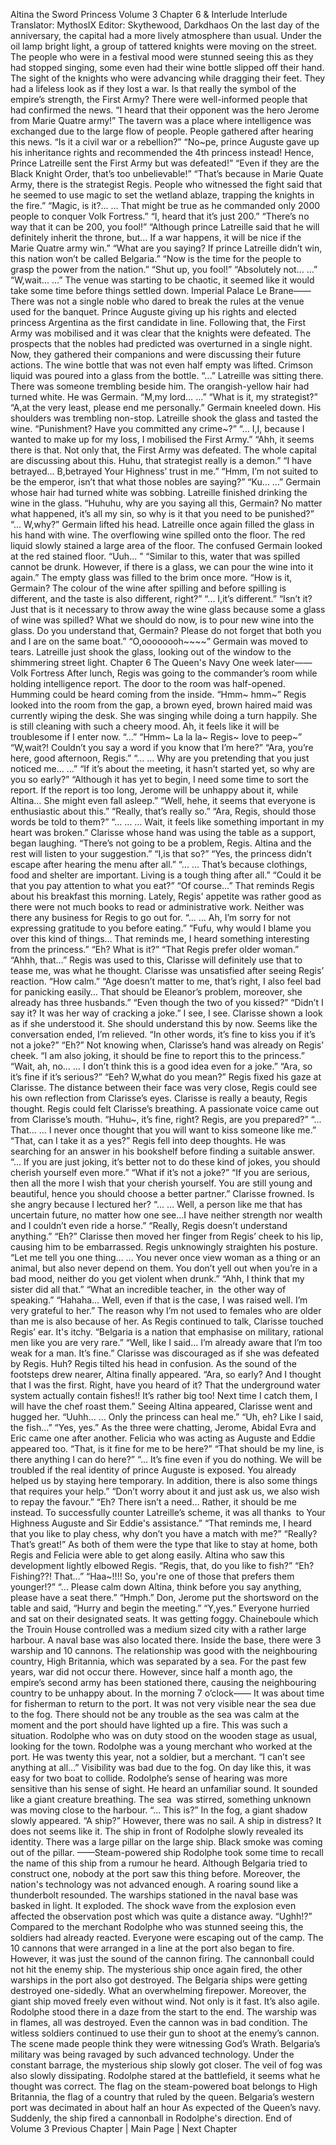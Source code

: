 Altina the Sword Princess Volume 3 Chapter 6 & Interlude
Interlude
Translator: MythosIX
Editor: Skythewood, Darkdhaos
On the last day of the anniversary, the capital had a more lively atmosphere than usual.
Under the oil lamp bright light, a group of tattered knights were moving on the street.
The people who were in a festival mood were stunned seeing this as they had stopped singing, some even had their wine bottle slipped off their hand.
The sight of the knights who were advancing while dragging their feet.
They had a lifeless look as if they lost a war.
Is that really the symbol of the empire’s strength, the First Army?
There were well-informed people that had confirmed the news.
“I heard that their opponent was the hero Jerome from Marie Quatre army!”
The tavern was a place where intelligence was exchanged due to the large flow of people. People gathered after hearing this news.
“Is it a civil war or a rebellion?”
“No~pe, prince Auguste gave up his inheritance rights and recommended the 4th princess instead! Hence, Prince Latreille sent the First Army but was defeated!”
“Even if they are the Black Knight Order, that’s too unbelievable!”
“That’s because in Marie Quate Army, there is the strategist Regis. People who witnessed the fight said that he seemed to use magic to set the wetland ablaze, trapping the knights in the fire.”
“Magic, is it?... … That might be true as he commanded only 2000 people to conquer Volk Fortress.”
“I, heard that it’s just 200.”
“There’s no way that it can be 200, you fool!”
“Although prince Latreille said that he will definitely inherit the throne, but… If a war happens, it will be nice if the Marie Quatre army win.”
“What are you saying? If prince Latreille didn’t win, this nation won’t be called Belgaria.”
“Now is the time for the people to grasp the power from the nation.”
“Shut up, you fool!”
“Absolutely not… ...”
“W,wait… …”
The venue was starting to be chaotic, it seemed like it would take some time before things settled down.
Imperial Palace Le Brane——
There was not a single noble who dared to break the rules at the venue used for the banquet.
Prince Auguste giving up his rights and elected princess Argentina as the first candidate in line.
Following that, the First Army was mobilised and it was clear that the knights were defeated.
The prospects that the nobles had predicted was overturned in a single night. Now, they gathered their companions and were discussing their future actions.
The wine bottle that was not even half empty was lifted. Crimson liquid was poured into a glass from the bottle.
“...”
Latreille was sitting there.
There was someone trembling beside him.
The orangish-yellow hair had turned white.
He was Germain.
“M,my lord… …”
“What is it, my strategist?”
“A,at the very least, please end me personally.”
Germain kneeled down.
His shoulders was trembling non-stop.
Latreille shook the glass and tasted the wine.
“Punishment? Have you committed any crime~?”
“... I,I, because I wanted to make up for my loss, I mobilised the First Army.”
“Ahh, it seems there is that. Not only that, the First Army was defeated. The whole capital are discussing about this. Huhu, that strategist really is a demon.”
“I have betrayed… B,betrayed Your Highness’ trust in me.”
“Hmm, I’m not suited to be the emperor, isn’t that what those nobles are saying?”
“Ku… …”
Germain whose hair had turned white was sobbing.
Latreille finished drinking the wine in the glass.
“Huhuhu, why are you saying all this, Germain? No matter what happened, it’s all my sin, so why is it that you need to be punished?”
“... W,why?”
Germain lifted his head.
Latreille once again filled the glass in his hand with wine.
The overflowing wine spilled onto the floor.
The red liquid slowly stained a large area of the floor.
The confused Germain looked at the red stained floor.
“Uuh... ”
“Similar to this, water that was spilled cannot be drunk. However, if there is a glass, we can pour the wine into it again.”
The empty glass was filled to the brim once more.
“How is it, Germain? The colour of the wine after spilling and before spilling is different, and the taste is also different, right?”
“... I,it’s different.”
“Isn’t it? Just that is it necessary to throw away the wine glass because some a glass of wine was spilled? What we should do now, is to pour new wine into the glass. Do you understand that, Germain? Please do not forget that both you and I are on the same boat.”
“O,oooooooh~~~~”
Germain was moved to tears.
Latreille just shook the glass, looking out of the window to the shimmering street light.
Chapter 6 The Queen's Navy 
One week later——
Volk Fortress
After lunch, Regis was going to the commander’s room while holding intelligence report.
The door to the room was half-opened.
Humming could be heard coming from the inside.
“Hmm~ hmm~”
Regis looked into the room from the gap, a brown eyed, brown haired maid was currently wiping the desk.
She was singing while doing a turn happily.
She is still cleaning with such a cheery mood. Ah, it feels like it will be troublesome if I enter now.
“...”
“Hmm~ La la la~ Regis~ love to peep~”
“W,wait?! Couldn’t you say a word if you know that I’m here?”
“Ara, you’re here, good afternoon, Regis.”
“... … Why are you pretending that you just noticed me… …”
“If it’s about the meeting, it hasn’t started yet, so why are you so early?”
“Although it has yet to begin, I need some time to sort the report. If the report is too long, Jerome will be unhappy about it, while Altina… She might even fall asleep.”
“Well, hehe, it seems that everyone is enthusiastic about this.”
“Really, that’s really so.”
“Ara, Regis, should those words be told to them?”
“... … … Wait, it feels like something important in my heart was broken.”
Clarisse whose hand was using the table as a support, began laughing.
“There’s not going to be a problem, Regis. Altina and the rest will listen to your suggestion.”
“I,is that so?”
“Yes, the princess didn’t escape after hearing the menu after all.”
“... … That’s because clothings, food and shelter are important. Living is a tough thing after all.”
“Could it be that you pay attention to what you eat?”
“Of course…”
That reminds Regis about his breakfast this morning.
Lately, Regis' appetite was rather good as there were not much books to read or administrative work. Neither was there any business for Regis to go out for.
“... … Ah, I’m sorry for not expressing gratitude to you before eating.”
“Fufu, why would I blame you over this kind of things… That reminds me, I heard something interesting from the princess.”
“Eh? What is it?”
“That Regis prefer older woman.”
“Ahhh, that…”
Regis was used to this, Clarisse will definitely use that to tease me, was what he thought.
Clarisse was unsatisfied after seeing Regis’ reaction.
“How calm.”
“Age doesn’t matter to me, that’s right, I also feel bad for panicking easily… That should be Eleanor’s problem, moreover, she already has three husbands.”
“Even though the two of you kissed?”
“Didn’t I say it? It was her way of cracking a joke.”
I see, I see. Clarisse shown a look as if she understood it.
She should understand this by now.
Seems like the conversation ended, I’m relieved.
“In other words, it’s fine to kiss you if it’s not a joke?”
“Eh?”
Not knowing when, Clarisse’s hand was already on Regis’ cheek.
“I am also joking, it should be fine to report this to the princess.”
“Wait, ah, no… … I don’t think this is a good idea even for a joke.”
“Ara, so it’s fine if it’s serious?”
“Eeh? W,what do you mean?”
Regis fixed his gaze at Clarisse.
The distance between their face was very close, Regis could see his own reflection from Clarisse’s eyes.
Clarisse is really a beauty, Regis thought.
Regis could felt Clarisse’s breathing.
A passionate voice came out from Clarisse’s mouth.
“Huhu~, it’s fine, right? Regis, are you prepared?”
“... That… … I never once thought that you will want to kiss someone like me.”
“That, can I take it as a yes?”
Regis fell into deep thoughts.
He was searching for an answer in his bookshelf before finding a suitable answer.
“... If you are just joking, it’s better not to do these kind of jokes, you should cherish yourself even more.”
“What if it’s not a joke?”
“If you are serious, then all the more I wish that your cherish yourself. You are still young and beautiful, hence you should choose a better partner.”
Clarisse frowned.
Is she angry because I lectured her?
“... … Well, a person like me that has uncertain future, no matter how one see…I have neither strength nor wealth and I couldn’t even ride a horse.” 
“Really, Regis doesn’t understand anything.”
“Eh?”
Clarisse then moved her finger from Regis’ cheek to his lip, causing him to be embarrassed.
Regis unknowingly straighten his posture.
“Let me tell you one thing… … You never once view woman as a thing or an animal, but also never depend on them. You don’t yell out when you’re in a bad mood, neither do you get violent when drunk.”
“Ahh, I think that my sister did all that.”
“What an incredible teacher, in  the other way of speaking.”
“Hahaha… Well, even if that is the case, I was raised well. I’m very grateful to her.”
The reason why I’m not used to females who are older than me is also because of her.
As Regis continued to talk, Clarisse touched Regis’ ear.
It's itchy.
“Belgaria is a nation that emphasise on military, rational men like you are very rare.”
“Well, like I said… I’m already aware that I’m too weak for a man. It’s fine.”
Clarisse was discouraged as if she was defeated by Regis.
Huh? Regis tilted his head in confusion.
As the sound of the footsteps drew nearer, Altina finally appeared.
“Ara, so early? And I thought that I was the first. Right, have you heard of it? That the underground water system actually contain fishes!! It’s rather big too! Next time I catch them, I will have the chef roast them.”
Seeing Altina appeared, Clarisse went and hugged her.
“Uuhh… … Only the princess can heal me.”
“Uh, eh? Like I said, the fish...”
“Yes, yes.”
As the three were chatting, Jerome, Abidal Evra and Eric came one after another.
Felicia who was acting as Auguste and Eddie appeared too.
“That, is it fine for me to be here?”
“That should be my line, is there anything I can do here?”
“... It’s fine even if you do nothing. We will be troubled if the real identity of prince Auguste is exposed. You already helped us by staying here temporary. In addition, there is also some things that requires your help.”
“Don’t worry about it and just ask us, we also wish to repay the favour.”
“Eh? There isn’t a need… Rather, it should be me instead. To successfully counter Latreille’s scheme, it was all thanks  to Your Highness Auguste and Sir Eddie's assistance.”
“That reminds me, I heard that you like to play chess, why don’t you have a match with me?”
“Really? That’s great!”
As both of them were the type that like to stay at home, both Regis and Felicia were able to get along easily.
Altina who saw this development lightly elbowed Regis.
“Regis, that, do you like to fish?”
“Eh? Fishing??! That…”
“Haa~!!!! So, you're one of those that prefers them younger!?”
“... Please calm down Altina, think before you say anything, please have a seat there.”
“Hmph.”
Don, Jerome put the shortsword on the table and said,
“Hurry and begin the meeting.”
“Y,yes.”
Everyone hurried and sat on their designated seats.
It was getting foggy.
Chaineboule which the Trouin House controlled was a medium sized city with a rather large harbour.
A naval base was also located there. Inside the base, there were 3 warship and 10 cannons. The relationship was good with the neighbouring country, High Britannia, which was separated by a sea. 
For the past few years, war did not occur there.
However, since half a month ago, the empire’s second army has been stationed there, causing the neighbouring country to be unhappy about.
In the morning 7 o’clock——
It was about time for fisherman to return to the port.
It was not very visible near the sea due to the fog. There should not be any trouble as the sea was calm at the moment and the port should have lighted up a fire. This was such a situation.
Rodolphe who was on duty stood on the wooden stage as usual, looking for the town. Rodolphe was a young merchant who worked at the port. He was twenty this year, not a soldier, but a merchant.
“I can’t see anything at all…”
Visibility was bad due to the fog.
On day like this, it was easy for two boat to collide.
Rodolphe’s sense of hearing was more sensitive than his sense of sight.
He heard an unfamiliar sound.
It sounded like a giant creature breathing.
The sea  was stirred, something unknown was moving close to the harbour.
“... This is?”
In the fog, a giant shadow slowly appeared.
“A ship?”
However, there was no sail.
A ship in distress?
It does not seems like it.
The ship in front of Rodolphe slowly revealed its identity.
There was a large pillar on the large ship. Black smoke was coming out of the pillar.
——Steam-powered ship
Rodolphe took some time to recall the name of this ship from a rumour he heard.
Although Belgaria tried to construct one, nobody at the port saw this thing before. Moreover, the nation's technology was not advanced enough.
A roaring sound like a thunderbolt resounded. 
The warships stationed in the naval base was basked in light.
It exploded.
The shock wave from the explosion even affected the observation post which was quite a distance away.
“Ughh!?”
Compared to the merchant Rodolphe who was stunned seeing this, the soldiers had already reacted.
Everyone were escaping out of the camp.
The 10 cannons that were arranged in a line at the port also began to fire.
However, it was just the sound of the cannon firing.
The cannonball could not hit the enemy ship.
The mysterious ship once again fired, the other warships in the port also got destroyed. The Belgaria ships were getting destroyed one-sidedly.
What an overwhelming firepower.
Moreover, the giant ship moved freely even without wind.
Not only is it fast.
It’s also agile.
Rodolphe stood there in a daze from the start to the end.
The warship was in flames, all was destroyed. Even the cannon was in bad condition.
The witless soldiers continued to use their gun to shoot at the enemy’s cannon.
The scene made people think they were witnessing God’s Wrath.
Belgaria’s military was being ravaged by such advanced technology.
Under the constant barrage, the mysterious ship slowly got closer.
The veil of fog was also slowly dissipating.
Rodolphe stared at the battlefield, it seems what he thought was correct.
The flag on the steam-powered boat belongs to High Britannia, the flag of a country that ruled by the queen.
Belgaria’s western port was decimated in about half an hour
As expected of the Queen’s navy.
Suddenly, the ship fired a cannonball in Rodolphe's direction.
End of Volume 3
Previous Chapter | Main Page | Next Chapter
